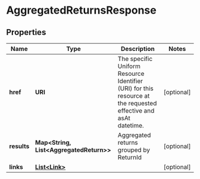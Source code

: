 

# AggregatedReturnsResponse


## Properties

Name | Type | Description | Notes
------------ | ------------- | ------------- | -------------
**href** | **URI** | The specific Uniform Resource Identifier (URI) for this resource at the requested effective and asAt datetime. |  [optional]
**results** | **Map&lt;String, List&lt;AggregatedReturn&gt;&gt;** | Aggregated returns grouped by ReturnId |  [optional]
**links** | [**List&lt;Link&gt;**](Link.md) |  |  [optional]



